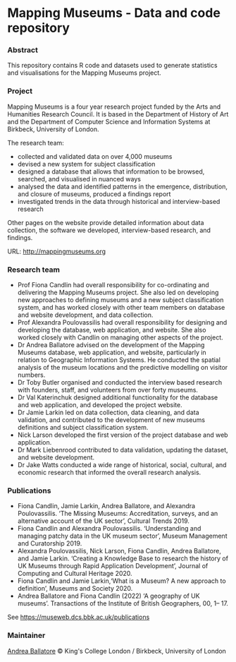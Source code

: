 Mapping Museums - Data and code repository
========

### Abstract

This repository contains R code and datasets used to generate statistics and visualisations for the Mapping Museums project.

### Project

Mapping Museums is a four year research project funded by the Arts and Humanities Research Council. It is based in the Department of History of Art and the Department of Computer Science and Information Systems at Birkbeck, University of London.

The research team:
- collected and validated data on over 4,000 museums
- devised a new system for subject classification
- designed a database that allows that information to be browsed, searched, and visualised in nuanced ways
- analysed the data and identified patterns in the emergence, distribution, and closure of museums, produced a findings report
- investigated trends in the data through historical and interview-based research

Other pages on the website provide detailed information about data collection, the software we developed, interview-based research, and findings. 

URL: http://mappingmuseums.org

### Research team

- Prof Fiona Candlin had overall responsibility for co-ordinating and delivering the Mapping Museums project. She also led on developing new approaches to defining museums and a new subject classification system, and has worked closely with other team members on database and website development, and data collection.
- Prof Alexandra Poulovassilis had overall responsibility for designing and developing the database, web application, and website. She also worked closely with Candlin on managing other aspects of the project.
- Dr Andrea Ballatore advised on the development of the Mapping Museums database, web application, and website, particularly in relation to Geographic Information Systems. He conducted the spatial analysis of the museum locations and the predictive modelling on visitor numbers.
- Dr Toby Butler organised and conducted the interview based research with founders, staff, and volunteers from over forty museums.
- Dr Val Katerinchuk designed additional functionality for the database and web application, and developed the project website.
- Dr Jamie Larkin led on data collection, data cleaning, and data validation, and contributed to the development of new museums definitions and subject classification system.
- Nick Larson developed the first version of the project database and web application.
- Dr Mark Liebenrood contributed to data validation, updating the dataset, and website development.
- Dr Jake Watts conducted a wide range of historical, social, cultural, and economic research that informed the overall research analysis. 

### Publications

- Fiona Candlin, Jamie Larkin, Andrea Ballatore, and Alexandra Poulovassilis. ‘The Missing Museums: Accreditation, surveys, and an alternative account of the UK sector’, Cultural Trends 2019.
- Fiona Candlin and Alexandra Poulovassilis. ‘Understanding and managing patchy data in the UK museum sector’, Museum Management and Curatorship 2019.
- Alexandra Poulovassilis, Nick Larson, Fiona Candlin, Andrea Ballatore, and Jamie Larkin. ‘Creating a Knowledge Base to research the history of UK Museums through Rapid Application Development’, Journal of Computing and Cultural Heritage 2020.
- Fiona Candlin and Jamie Larkin,‘What is a Museum? A new approach to definition’, Museums and Society 2020.
- Andrea Ballatore and Fiona Candlin (2022) ‘A geography of UK museums’. Transactions of the Institute of British Geographers, 00, 1– 17.

See https://museweb.dcs.bbk.ac.uk/publications

### Maintainer

[Andrea Ballatore](https://aballatore.space) © King's College London / Birkbeck, University of London